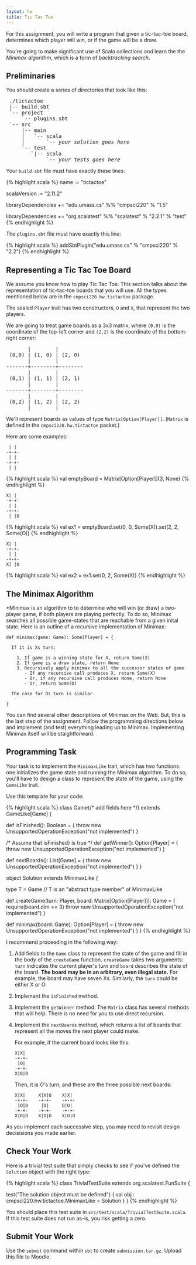 ```yaml
---
layout: hw
title: Tic Tac Toe
---
```


For this assignment, you will write a program that given a tic-tac-toe board,
determines which player will win, or if the game will be a draw.

You're going to make significant use of Scala collections and learn the
the *Minimax algorithm*, which is a form of *backtracking search*.


## Preliminaries

You should create a series of directories that look like this:

<pre>
 ./tictactoe
 |-- build.sbt
 `-- project
     `-- plugins.sbt
 `-- src
     |-- main
     |   `-- scala
     |       `-- <i>your solution goes here</i>
     `-- test
        `|-- scala
             `-- <i>your tests goes here</i>
</pre>

Your `build.sbt` file must have exactly these lines:

{% highlight scala %}
name := "tictactoe"

scalaVersion := "2.11.2"

libraryDependencies += "edu.umass.cs" %% "cmpsci220" % "1.5"

libraryDependencies += "org.scalatest" %% "scalatest" % "2.2.1" % "test"
{% endhighlight %}

The `plugins.sbt` file must have exactly this line:

{% highlight scala %}
addSbtPlugin("edu.umass.cs" % "cmpsci220" % "2.2")
{% endhighlight %}

## Representing a Tic Tac Toe Board

We assume you know how to play Tic Tac Toe. This section talks about
the representation of tic-tac-toe boards that you will use. All
the types mentioned below are in the `cmpsci220.hw.tictactoe` package.

The sealed `Player` trait has two constructors, `O` and `X`, that represent the
two players.

We are going to treat game boards as a 3x3 matrix, where `(0,0)` is
the coordinate of the top-left corner and `(2,2)` is the coordinate of
the bottom-right corner:

<pre>
       |        |
 (0,0) | (1, 0) | (2, 0)
       |        |
-------+--------+--------
       |        |
 (0,1) | (1, 1) | (2, 1)
       |        |
-------+--------+--------
       |        |
 (0,2) | (1, 2) | (2, 2)
       |        |
</pre>

We'll represent boards as values of type `Matrix[Option[Player]]`. (`Matrix` is
defined in the `cmpsci220.hw.tictactoe` packet.)

Here are some examples:

     | |
    -+-+-
     | |
    -+-+-
     | |

{% highlight scala %}
val emptyBoard = Matrix[Option[Player]](3, None)
{% endhighlight %}

    X| |
    -+-+-
     | |
    -+-+-
     | |O

{% highlight scala %}
val ex1 = emptyBoard.set(0, 0, Some(X)).set(2, 2, Some(O))
{% endhighlight %}

    X| |
    -+-+-
     | |
    -+-+-
    X| |O

{% highlight scala %}
val ex2 = ex1.set(0, 2, Some(X))
{% endhighlight %}

## The Minimax Algorithm

*Minimax is an algorithm to to determine who will win (or draw)
a two-player game, if both players are playing perfectly. To do so, Minimax
searches all possible game-states that are reachable from a given inital
state. Here is an outline of a recursive implementation of Minimax:

    def minimax(game: Game): Some[Player] = {

      If it is Xs turn:

        1. If game is a winning state for X, return Some(X)
        2. If game is a draw state, return None
        3. Recursively apply minimax to all the successor states of game
           - If any recursive call produces X, return Some(X)
           - Or, if any recursive call produces None, return None
           - Or, return Some(O)

      The case for Os turn is similar.

    }

You can find several other descriptions of Minimax on the Web. But, this is
the last step of the assignment. Follow the programming directions below
and implement (and test) everything leading up to Minimax. Implementing
Minimax itself will be staightforward.

## Programming Task

Your task is to implement the `MinimaxLike` trait, which
has two functions: one initializes the game state and running the Minimax
algorithm. To do so, you'll have to design a class to represent the state
of the game, using the `GameLike` trait.

Use this template for your code:

{% highlight scala %}
class Game(/* add fields here */) extends GameLike[Game] {

  def isFinished(): Boolean = {
    throw new UnsupportedOperationException("not implemented")
  }

  /* Assume that isFinished} is true */
  def getWinner(): Option[Player] = {
    throw new UnsupportedOperationException("not implemented")
  }

  def nextBoards(): List[Game] = {
    throw new UnsupportedOperationException("not implemented")
  }
}

object Solution extends MinimaxLike {

  type T = Game // T is an "abstract type member" of MinimaxLike

  def createGame(turn: Player, board: Matrix[Option[Player]]): Game = {
    require(board.dim == 3)
    throw new UnsupportedOperationException("not implemented")
  }

  def minimax(board: Game): Option[Player] = {
    throw new UnsupportedOperationException("not implemented")
  }
}
{% endhighlight %}

I recommend proceeding in the following way:

1. Add fields to the `Game` class to represent the state of the game and
   fill in the body of the `createGame` function. `createGame` takes
   two arguments: `turn` indicates the current player's turn and
   `board` describes the state of the board. **The board may be in an
   arbitrary, even illegal state.** For example, the board may have seven Xs.
   Similarly, the `turn` could be either X or O.

2. Implement the `isFinished` method.

3. Implement the `getWinner` method. The `Matrix` class has several methods
   that will help. There is no need for you to use direct recursion.

4. Implement the `nextBoards` method, which returns a list of
   boards that represent all the moves the next player could make.

   For example, if the current board looks like this:

       X|X|
       -+-+-
        |O|
       -+-+-
       X|O|O

    Then, it is *O*'s turn, and these are the three possible next boards:

       X|X|     X|X|O    X|X|
       -+-+-    -+-+-    -+-+-
        |O|O     |O|     O|O|
       -+-+-    -+-+-    -+-+-
       X|O|O    X|O|O    X|O|O



As you implement each successive step, you may need to revisit design
decisisions you made earlier.

## Check Your Work

Here is a trivial test suite that simply checks to see if you've defined
the `Solution` object with the right type:

{% highlight scala %}
class TrivialTestSuite extends org.scalatest.FunSuite {

  test("The solution object must be defined") {
    val obj : cmpsci220.hw.tictactoe.MinimaxLike = Solution
  }
}
{% endhighlight %}

You should place this test suite in `src/test/scala/TrivialTestSuite.scala`.
If this test suite does not run as-is, you risk getting a zero.

## Submit Your Work

Use the `submit` command within `sbt` to create `submission.tar.gz`. Upload
this file to Moodle.
